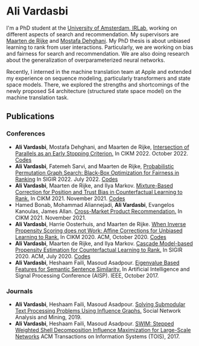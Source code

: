 # Ali Vardasbi


I'm a PhD student at the [University of Amsterdam, IRLab](https://irlab.science.uva.nl/), working on different aspects of search and recommendation.
My supervisors are [Maarten de Rijke](https://staff.fnwi.uva.nl/m.derijke/) and [Mostafa Dehghani](https://mostafadehghani.com/).
My PhD thesis is about unbiased learning to rank from user interactions.
Particularly, we are working on bias and fairness for search and recommendation.
We are also doing research about the generalization of overparameterized neural networks.

Recently, I interned in the machine translation team at Apple and extended my experience on sequence modeling, particularly transformers and state space models.
There, we explored the strengths and shortcomings of the newly proposed S4 architecture (structured state space model) on the machine translation task.

## Publications  
### Conferences
- **Ali Vardasbi**, Mostafa Dehghani, and Maarten de Rijke, [Intersection of Parallels as an Early Stopping Criterion.](https://arxiv.org/pdf/2208.09529.pdf) In CIKM 2022. October 2022. [Codes](https://github.com/AliVard/CDC-Early-Stopping)
- **Ali Vardasbi**, Fatemeh Sarvi, and Maarten de Rijke, [Probabilistic Permutation Graph Search: Black-Box Optimization for Fairness in Ranking](https://arxiv.org/pdf/2204.13765.pdf) In SIGIR 2022. July 2022. [Codes](https://github.com/AliVard/PPG)
- **Ali Vardasbi**, Maarten de Rijke, and Ilya Markov. [Mixture-Based Correction for Position and Trust Bias in Counterfactual Learning to Rank.](https://arxiv.org/pdf/2108.08538.pdf) In CIKM 2021. November 2021. [Codes](https://github.com/AliVard/MBC)
- Hamed Bonab, Mohammad Aliannejadi, **Ali Vardasbi**, Evangelos Kanoulas, James Allan. [Cross-Market Product Recommendation.](https://arxiv.org/pdf/2109.05929.pdf) In CIKM 2021. November 2021.
- **Ali Vardasbi**, Harrie Oosterhuis, and Maarten de Rijke. [When Inverse Propensity Scoring does not Work: Affine Corrections for Unbiased Learning to Rank.](https://staff.fnwi.uva.nl/m.derijke/wp-content/papercite-data/pdf/vardasbi-2020-inverse.pdf) In CIKM 2020. ACM, October 2020. [Codes](https://github.com/AliVard/trust-bias-CIKM2020)
- **Ali Vardasbi**, Maarten de Rijke, and Ilya Markov. [Cascade Model-based Propensity Estimation for Counterfactual Learning to Rank.](https://staff.fnwi.uva.nl/m.derijke/wp-content/papercite-data/pdf/vardasbi-2020-cascade.pdf) In SIGIR 2020. ACM, July 2020. [Codes](https://github.com/AliVard/CM-IPS-SIGIR20)
- **Ali Vardasbi**, Heshaam Faili, Masoud Asadpour. [Eigenvalue Based Features for Semantic Sentence Similarity.](https://ieeexplore.ieee.org/abstract/document/8324078) In Artificial Intelligence and Signal Processing Conference (AISP). IEEE, October 2017.

### Journals
- **Ali Vardasbi**, Heshaam Faili, Masoud Asadpour. [Solving Submodular Text Processing Problems Using Influence Graphs.](https://link.springer.com/article/10.1007/s13278-019-0559-9) Social Network Analysis and Mining, 2019.
- **Ali Vardasbi**, Heshaam Faili, Masoud Asadpour. [SWIM: Stepped Weighted Shell Decomposition Influence Maximization for Large-Scale Networks](https://dl.acm.org/doi/abs/10.1145/3072652) ACM Transactions on Information Systems (TOIS), 2017.